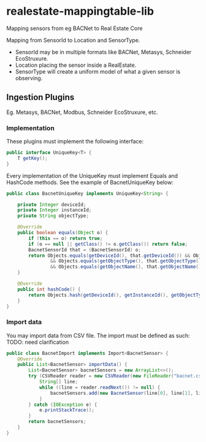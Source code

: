 # realestate-mappingtable-lib
Mapping sensors from eg BACNet to Real Estate Core

Mapping from SensorId to Location and SensorType.
* SensorId may be in multiple formats like BACNet, Metasys, Schneider EcoStruxure.
* Location placing the sensor inside a RealEstate.
* SensorType will create a uniform model of what a given sensor is observing.

## Ingestion Plugins
Eg. Metasys, BACNet, Modbus, Schneider EcoStruxure, etc.

### Implementation
These plugins must implement the following interface:

```java
public interface UniqueKey<T> {
    T getKey();
}
```
Every implementation of the UniqueKey must implement Equals and HashCode methods.
See the example of BacnetUniqueKey below:
```java 
public class BacnetUniqueKey implements UniqueKey<String> {

    private Integer deviceId;
    private Integer instanceId;
    private String objectType;

    @Override
    public boolean equals(Object o) {
        if (this == o) return true;
        if (o == null || getClass() != o.getClass()) return false;
        BacnetSensorId that = (BacnetSensorId) o;
        return Objects.equals(getDeviceId(), that.getDeviceId()) && Objects.equals(getInstanceId(), that.getInstanceId()) 
                && Objects.equals(getObjectType(), that.getObjectType()) 
                && Objects.equals(getObjectName(), that.getObjectName());
    }

    @Override
    public int hashCode() {
        return Objects.hash(getDeviceId(), getInstanceId(), getObjectType(), getObjectName());
    }
}
```

### Import data 
You may import data from CSV file. The import must be defined as such:
TODO: need clarification  
```java
public class BacnetImport implements Import<BacnetSensor> {
    @Override
    public List<BacnetSensor> importData() {
        List<BacnetSensor> bacnetSensors = new ArrayList<>();
        try (CSVReader reader = new CSVReader(new FileReader("bacnet.csv"))) {
            String[] line;
            while ((line = reader.readNext()) != null) {
                bacnetSensors.add(new BacnetSensor(line[0], line[1], line[2], line[3]));
            }
        } catch (IOException e) {
            e.printStackTrace();
        }
        return bacnetSensors;
    }
}
```



